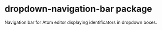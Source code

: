 # dropdown-navigation-bar package

Navigation bar for Atom editor displaying identificators in dropdown boxes.
